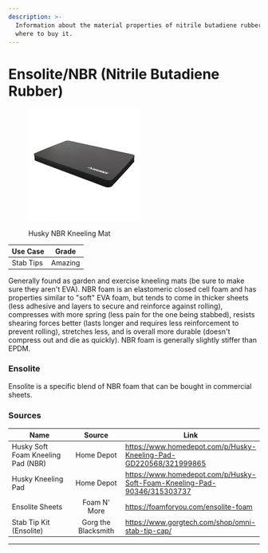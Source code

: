 ```yaml
---
description: >-
  Information about the material properties of nitrile butadiene rubber foam and
  where to buy it.
---
```


# Ensolite/NBR (Nitrile Butadiene Rubber)

<div align="left"><figure><img src="../../../../../.gitbook/assets/Untitled (28).jpg" alt=""><figcaption><p>Husky NBR Kneeling Mat</p></figcaption></figure></div>

| Use Case  | Grade   |
| --------- | ------- |
| Stab Tips | Amazing |

Generally found as garden and exercise kneeling mats (be sure to make sure they aren't EVA). NBR foam is an elastomeric closed cell foam and has properties similar to "soft" EVA foam, but tends to come in thicker sheets (less adhesive and layers to secure and reinforce against rolling), compresses with more spring (less pain for the one being stabbed), resists shearing forces better (lasts longer and requires less reinforcement to prevent rolling), stretches less, and is overall more durable (doesn't compress out and die as quickly). NBR foam is generally slightly stiffer than EPDM.

### Ensolite

Ensolite is a specific blend of NBR foam that can be bought in commercial sheets.&#x20;

### Sources

<table data-header-hidden><thead><tr><th width="237">Name</th><th width="132" align="center">Source</th><th>Link</th></tr></thead><tbody><tr><td>Husky Soft Foam Kneeling Pad (NBR)</td><td align="center">Home Depot</td><td><a href="https://www.homedepot.com/p/Husky-Kneeling-Pad-GD220568/321999865?source=shoppingads&#x26;locale=en-US">https://www.homedepot.com/p/Husky-Kneeling-Pad-GD220568/321999865</a></td></tr><tr><td>Husky Kneeling Pad</td><td align="center">Home Depot</td><td><a href="https://www.homedepot.com/p/Husky-Soft-Foam-Kneeling-Pad-90346/315303737">https://www.homedepot.com/p/Husky-Soft-Foam-Kneeling-Pad-90346/315303737</a></td></tr><tr><td>Ensolite Sheets</td><td align="center">Foam N' More</td><td><a href="https://foamforyou.com/ensolite-foam">https://foamforyou.com/ensolite-foam</a></td></tr><tr><td>Stab Tip Kit (Ensolite)</td><td align="center">Gorg the Blacksmith</td><td><a href="https://www.gorgtech.com/shop/omni-stab-tip-cap/">https://www.gorgtech.com/shop/omni-stab-tip-cap/</a></td></tr></tbody></table>

***
